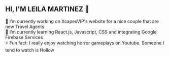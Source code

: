 ## HI, I'M LEILA MARTINEZ 👋

🔭 I’m currently working on XcapesVIP's website for a nice couple that are new Travel Agents <br/>
🌱 I’m currently learning React.js, Javascript, CSS and integrating Google Firebase Services <br/>
⚡ Fun fact: I really enjoy watching horror gameplays on Youtube. Someone I tend to watch is Hollow <br/>



<!--
**leilaale/leilaale** is a ✨ _special_ ✨ repository because its `README.md` (this file) appears on your GitHub profile.

Here are some ideas to get you started:

- 🔭 I’m currently working on ...
- 🌱 I’m currently learning ...
- 👯 I’m looking to collaborate on ...
- 🤔 I’m looking for help with ...
- 💬 Ask me about ...
- 📫 How to reach me: ...
- 😄 Pronouns: ...
- ⚡ Fun fact: ...
-->
